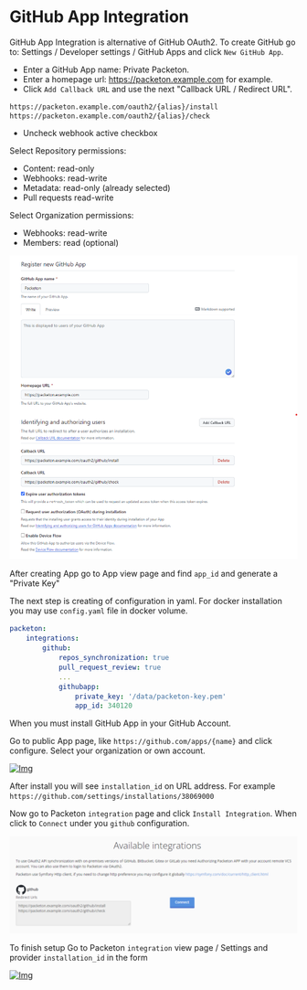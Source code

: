 # GitHub App Integration

GitHub App Integration is alternative of GitHub OAuth2. 
To create GitHub go to: Settings / Developer settings / GitHub Apps and click `New GitHub App`.

- Enter a GitHub App name: Private Packeton.
- Enter a homepage url: https://packeton.example.com for example.
- Click `Add Callback URL` and use the next "Callback URL / Redirect URL".
```
https://packeton.example.com/oauth2/{alias}/install
https://packeton.example.com/oauth2/{alias}/check
```

- Uncheck webhook active checkbox

Select Repository permissions:
- Content: read-only 
- Webhooks: read-write
- Metadata: read-only (already selected)
- Pull requests read-write 

Select Organization permissions:
- Webhooks: read-write
- Members: read (optional)

[![Img](../img/githubapp1.png)](../img/githubapp1.png)

After creating App go to App view page and find `app_id` and generate a "Private Key"

The next step is creating of configuration in yaml.
For docker installation you may use `config.yaml` file in docker volume.

```yaml
packeton:
    integrations:
        github:
            repos_synchronization: true
            pull_request_review: true
            ... 
            githubapp:
                private_key: '/data/packeton-key.pem'
                app_id: 340120
```

When you must install GitHub App in your GitHub Account. 

Go to public App page, like `https://github.com/apps/{name}` and click configure. 
Select your organization or own account.

[![Img](../img/githubapp2.png)](../img/githubapp2.png)

After install you will see `installation_id` on URL address. For example `https://github.com/settings/installations/38069000`

Now go to Packeton `integration` page and click `Install Integration`. 
When click to `Connect` under you `github` configuration.

[![Img](../img/githubapp4.png)](../img/githubapp4.png)

To finish setup Go to Packeton `integration` view page / Settings and provider `installation_id` in the form

[![Img](../img/githubapp3.png)](../img/githubapp3.png)
